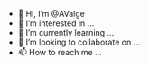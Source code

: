 - 👋 Hi, I’m @AValge
- 👀 I’m interested in ...
- 🌱 I’m currently learning ...
- 💞️ I’m looking to collaborate on ...
- 📫 How to reach me ...

<!---
AValge/AValge is a ✨ special ✨ repository because its `README.md` (this file) appears on your GitHub profile.
You can click the Preview link to take a look at your changes.
--->
